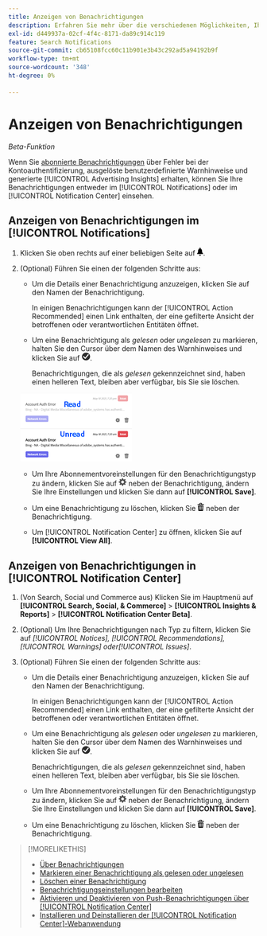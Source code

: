 ```yaml
---
title: Anzeigen von Benachrichtigungen
description: Erfahren Sie mehr über die verschiedenen Möglichkeiten, Ihre Benachrichtigungen anzuzeigen.
exl-id: d449937a-02cf-4f4c-8171-da89c914c119
feature: Search Notifications
source-git-commit: cb65108fcc60c11b901e3b43c292ad5a94192b9f
workflow-type: tm+mt
source-wordcount: '348'
ht-degree: 0%

---
```


# Anzeigen von Benachrichtigungen

*Beta-Funktion*

Wenn Sie [abonnierte Benachrichtigungen](notification-edit.md) über Fehler bei der Kontoauthentifizierung, ausgelöste benutzerdefinierte Warnhinweise und generierte [!UICONTROL Advertising Insights] erhalten, können Sie Ihre Benachrichtigungen entweder im [!UICONTROL Notifications] oder im [!UICONTROL Notification Center] einsehen.

## Anzeigen von Benachrichtigungen im [!UICONTROL Notifications]

1. Klicken Sie oben rechts auf einer beliebigen Seite auf ![Benachrichtigungen](/help/search-social-commerce/assets/notifications-panel.png "Benachrichtigungen").

1. (Optional) Führen Sie einen der folgenden Schritte aus:

   * Um die Details einer Benachrichtigung anzuzeigen, klicken Sie auf den Namen der Benachrichtigung.

     In einigen Benachrichtigungen kann der [!UICONTROL Action Recommended] einen Link enthalten, der eine gefilterte Ansicht der betroffenen oder verantwortlichen Entitäten öffnet.

   * Um eine Benachrichtigung als *gelesen* oder *ungelesen* zu markieren, halten Sie den Cursor über dem Namen des Warnhinweises und klicken Sie auf ![Als gelesen markieren oder ](/help/search-social-commerce/assets/notifications-read-unread.png "Als gelesen oder ungelesen markieren").

     Benachrichtigungen, die als *gelesen* gekennzeichnet sind, haben einen helleren Text, bleiben aber verfügbar, bis Sie sie löschen.

   ![Lesen und ungelesene Benachrichtigungen](/help/search-social-commerce/assets/notifications-read-vs-unread.png "Lesen und ungelesene Benachrichtigungen")

   * Um Ihre Abonnementvoreinstellungen für den Benachrichtigungstyp zu ändern, klicken Sie auf ![Einstellungen](/help/search-social-commerce/assets/settings-nc.png "Einstellungen") neben der Benachrichtigung, ändern Sie Ihre Einstellungen und klicken Sie dann auf **[!UICONTROL Save]**.

   * Um eine Benachrichtigung zu löschen, klicken Sie ![Löschen](/help/search-social-commerce/assets/delete.png "Löschen") neben der Benachrichtigung.

   * Um [!UICONTROL Notification Center] zu öffnen, klicken Sie auf **[!UICONTROL View All]**.

## Anzeigen von Benachrichtigungen in [!UICONTROL Notification Center]

1. (Von Search, Social und Commerce aus) Klicken Sie im Hauptmenü auf **[!UICONTROL Search, Social, & Commerce]** > **[!UICONTROL Insights & Reports]** > **[!UICONTROL Notification Center Beta]**.

1. (Optional) Um Ihre Benachrichtigungen nach Typ zu filtern, klicken Sie auf *[!UICONTROL Notices], [!UICONTROL Recommendations], [!UICONTROL Warnings] oder[!UICONTROL Issues]*.

1. (Optional) Führen Sie einen der folgenden Schritte aus:

   * Um die Details einer Benachrichtigung anzuzeigen, klicken Sie auf den Namen der Benachrichtigung.

     In einigen Benachrichtigungen kann der [!UICONTROL Action Recommended] einen Link enthalten, der eine gefilterte Ansicht der betroffenen oder verantwortlichen Entitäten öffnet.

   * Um eine Benachrichtigung als *gelesen* oder *ungelesen* zu markieren, halten Sie den Cursor über dem Namen des Warnhinweises und klicken Sie auf ![Als gelesen markieren oder ](/help/search-social-commerce/assets/notifications-read-unread.png "Als gelesen oder ungelesen markieren").

     Benachrichtigungen, die als *gelesen* gekennzeichnet sind, haben einen helleren Text, bleiben aber verfügbar, bis Sie sie löschen.

   * Um Ihre Abonnementvoreinstellungen für den Benachrichtigungstyp zu ändern, klicken Sie auf ![Einstellungen](/help/search-social-commerce/assets/settings-nc.png "Einstellungen") neben der Benachrichtigung, ändern Sie Ihre Einstellungen und klicken Sie dann auf **[!UICONTROL Save]**.

   * Um eine Benachrichtigung zu löschen, klicken Sie ![Löschen](/help/search-social-commerce/assets/delete.png "Löschen") neben der Benachrichtigung.

>[!MORELIKETHIS]
>
>* [Über Benachrichtigungen](/help/search-social-commerce/notifications/notification-about.md)
>* [Markieren einer Benachrichtigung als gelesen oder ungelesen](notification-mark-read-unread.md)
>* [Löschen einer Benachrichtigung](notification-delete.md)
>* [Benachrichtigungseinstellungen bearbeiten](notification-edit.md)
>* [Aktivieren und Deaktivieren von Push-Benachrichtigungen über [!UICONTROL Notification Center]](notifications-push-enable-disable.md)
>* [Installieren und Deinstallieren der [!UICONTROL Notification Center]-Webanwendung](notification-app-install-uninstall.md)
